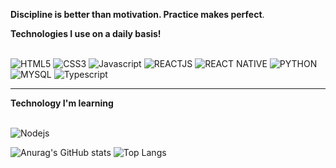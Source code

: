  **Discipline is better than motivation. Practice makes perfect**.

**Technologies I use on a daily basis!**
<div style="display: inline_block"><br/>
<img alingn="center" alt="HTML5" src="https://img.shields.io/badge/HTML5-E34F26?style=for-the-badge&logo=html5&logoColor=white"/>
<img alingn="center" alt="CSS3" src="https://img.shields.io/badge/CSS-239120?&style=for-the-badge&logo=css3&logoColor=white"/>
<img alingn="center" alt="Javascript" src="https://img.shields.io/badge/JavaScript-F7DF1E?style=for-the-badge&logo=javascript&logoColor=black"/>
<img alingn="center" alt="REACTJS" src="https://img.shields.io/badge/React-20232A?style=for-the-badge&logo=react&logoColor=61DAFB"/>
 <img alingn="center" alt="REACT NATIVE" src="https://img.shields.io/badge/React_Native-20232A?style=for-the-badge&logo=react&logoColor=61DAFB"/>
<img alingn="center" alt="PYTHON" src="https://img.shields.io/badge/Python-3776AB?style=for-the-badge&logo=python&logoColor=white"/>
<img alingn="center" alt="MYSQL" src="https://img.shields.io/badge/MySQL-00000F?style=for-the-badge&logo=mysql&logoColor=white"/>
 <img alingn="center" alt="Typescript" src="https://img.shields.io/badge/TypeScript-007ACC?style=for-the-badge&logo=typescript&logoColor=white"/>
 <hr/>
</div>

 
 **Technology I'm learning**
 <div style="display: inline_block"><br/>
 <img alingn="center" alt="Nodejs" src="https://img.shields.io/badge/Node.js-43853D?style=for-the-badge&logo=node.js&logoColor=white"/>
</div>

![Anurag's GitHub stats](https://github-readme-stats.vercel.app/api?username=romeucajamba&show=reviews)
![Top Langs](https://github-readme-stats.vercel.app/api/top-langs/?username=romeucajamba)


